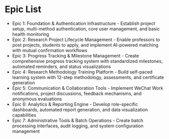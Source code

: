 # Epic List

- Epic 1: Foundation & Authentication Infrastructure - Establish project setup, multi-method authentication, core user management, and basic health monitoring
- Epic 2: Research Project Lifecycle Management - Enable professors to post projects, students to apply, and implement AI-powered matching with mutual confirmation workflows
- Epic 3: Progress Tracking & Milestone Management - Create comprehensive progress tracking system with standardized milestones, automated reminders, and status visualizations
- Epic 4: Research Methodology Training Platform - Build self-paced learning system with 12-step methodology, assessments, and certificate generation
- Epic 5: Communication & Collaboration Tools - Implement WeChat Work notifications, project discussions, feedback mechanisms, and anonymous evaluations
- Epic 6: Analytics & Reporting Engine - Develop role-specific dashboards, automated report generation, and data visualization capabilities
- Epic 7: Administrative Tools & Batch Operations - Create batch processing interfaces, audit logging, and system configuration management
